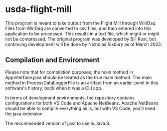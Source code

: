 # usda-flight-mill

This program is meant to take output from the Flight Mill through WinDaq. Files from WinDaq are converted to csv files, and then entered into this application to be processed. This results in a text file, which might or might not be compressed. The original program was developed by Bill Rust, but continuing development will be done by Nicholas Sixbury as of March 2023.

## Compilation and Environment

Please note that for compilation purposes, the main method in AppInterface.java should be treated as the true main method. The main method in ProcessDataLoggerFile is an artifact from an earlier point in this software's history, back when it was a CLI app.

In terms of development environments, the repository contains configurations for both VS Code and Apache NetBeans. Apache NetBeans should be able to compile everything as is, but with VS Code, you'll need the java extension.

The recommended version of java to use is Java 8.
